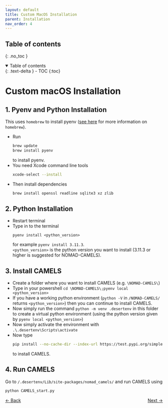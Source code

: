 ```yaml
---
layout: default
title: Custom MacOS Installation
parent: Installation
nav_order: 4
---
```


## Table of contents
{: .no_toc }

<details open markdown="block">
  <summary>
    Table of contents
  </summary>
  {: .text-delta }
- TOC
{:toc}
</details>


# Custom macOS Installation 

## 1. Pyenv and Python Installation
This uses `homebrew` to install pyenv ([see here](https://brew.sh/) for more information on `homebrew`).
- Run
  ```bash
  brew update
  brew install pyenv
  ```
  to install pyenv.
- You need Xcode command line tools
  ```bash
  xcode-select --install
  ```
- Then install dependencies
  ```bash
  brew install openssl readline sqlite3 xz zlib
  ```  
## 2. Python Installation
- Restart terminal
- Type in to the terminal 
  ```
  pyenv install <python_version>
  ``` 
  for example `pyenv install 3.11.3`.\
`<python_version>` is the python version you want to install (3.11.3 or higher is suggested for NOMAD-CAMELS).  

## 3. Install CAMELS
- Create a folder where you want to install CAMELS (e.g. `\NOMAD-CAMELS\`)
- Type in your powershell `cd \NOMAD-CAMELS\;pyenv local <python_version> `
- If you have a working python environment (`python -V` in `/NOMAD-CAMELS/` returns `<python_version>`) then you can continue to install CAMELS.
- Now simply run the command `python -m venv .desertenv` in this folder to create a virtual python environment (using the python version given by `pyenv local <python_version>`)
- Now simply activate the environment with `.\.desertenv\Scripts\activate`
- Now type
  ```bash
  pip install --no-cache-dir --index-url https://test.pypi.org/simple/ --extra-index-url https://pypi.org/simple nomad-camels 
  ```
  to install CAMELS.
## 4. Run CAMELS
Go to `/.desertenv/Lib/site-packages/nomad_camels/` and run CAMELS using
```bash
python CAMELS_start.py
```



<p style="text-align:left;">
  <span style="color: grey;">
  <a href="./installation_custom_unix.html">&larr; Back</a>
  </span>
  <span style="float:right;">
    <a href="./installation_bugs_errors.html">Next &rarr;</a><br>
  </span>
</p>
